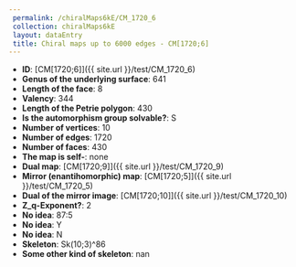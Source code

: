 ```yaml
--- 
 permalink: /chiralMaps6kE/CM_1720_6 
 collection: chiralMaps6kE
 layout: dataEntry
 title: Chiral maps up to 6000 edges - CM[1720;6]
---
```


- **ID**: [CM[1720;6]]({{ site.url }}/test/CM_1720_6)
- **Genus of the underlying surface**: 641
- **Length of the face**: 8
- **Valency**: 344
- **Length of the Petrie polygon**: 430
- **Is the automorphism group solvable?**: S
- **Number of vertices**: 10
- **Number of edges**: 1720
- **Number of faces**: 430
- **The map is self-**: none
- **Dual map**: [CM[1720;9]]({{ site.url }}/test/CM_1720_9)
- **Mirror (enantihomorphic) map**: [CM[1720;5]]({{ site.url }}/test/CM_1720_5)
- **Dual of the mirror image**: [CM[1720;10]]({{ site.url }}/test/CM_1720_10)
- **Z_q-Exponent?**: 2
- **No idea**:  87:5
- **No idea**: Y
- **No idea**: N
- **Skeleton**: Sk(10;3)^86
- **Some other kind of skeleton**: nan
